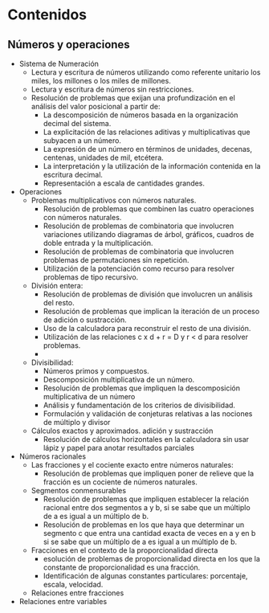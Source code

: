 # Contenidos
## Números y operaciones
- Sistema de Numeración
    - Lectura y escritura de números utilizando como referente unitario los miles, los millones o los miles de millones.
    - Lectura y escritura de números sin restricciones.
    - Resolución de problemas que exijan una profundización en el análisis del valor posicional a partir de:
        - La descomposición de números basada en la organización decimal del sistema.
        - La explicitación de las relaciones aditivas y multiplicativas que subyacen a un número.
        - La expresión de un número en términos de unidades, decenas, centenas, unidades de mil, etcétera.
        - La interpretación y la utilización de la información contenida en la escritura decimal.
        - Representación a escala de cantidades grandes.
- Operaciones
    - Problemas multiplicativos con números naturales.
        - Resolución de problemas que combinen las cuatro operaciones con números naturales.
        - Resolución de problemas de combinatoria que involucren variaciones utilizando diagramas de árbol, gráficos, cuadros de doble entrada y la multiplicación.
        - Resolución de problemas de combinatoria que involucren problemas de permutaciones sin repetición.
        - Utilización de la potenciación como recurso para resolver problemas de tipo recursivo.
    - División entera:
        - Resolución de problemas de división que involucren un análisis del resto.
        - Resolución de problemas que implican la iteración de un proceso de adición o sustracción.
        - Uso de la calculadora para reconstruir el resto de una división.
        - Utilización de las relaciones c x d + r = D y r < d para resolver problemas.
        - 
    - Divisibilidad:
        - Números primos y compuestos.
        - Descomposición multiplicativa de un número.
        - Resolución de problemas que impliquen la descomposición multiplicativa de un número
        - Análisis y fundamentación de los criterios de divisibilidad.
        - Formulación y validación de conjeturas relativas a las nociones de múltiplo y divisor
    - Cálculos exactos y aproximados. adición y sustracción
        - Resolución de cálculos horizontales en la calculadora sin usar lápiz y papel para anotar resultados parciales   
- Números racionales
    - Las fracciones y el cociente exacto entre números naturales:
        - Resolución de problemas que impliquen poner de relieve que la fracción es un cociente de números naturales.
    - Segmentos conmensurables
        - Resolución de problemas que impliquen establecer la relación racional entre dos segmentos a y b, si se sabe que un múltiplo de a es igual a un múltiplo de b. 
        - Resolución de problemas en los que haya que determinar un segmento c que entra una cantidad exacta de veces en a y en b si se sabe que un múltiplo de a es igual a un múltiplo de b.
    - Fracciones en el contexto de la proporcionalidad directa
        - esolución de problemas de proporcionalidad directa en los que la constante de proporcionalidad es una fracción.
        - Identificación de algunas constantes particulares: porcentaje, escala, velocidad.
    - Relaciones entre fracciones 
- Relaciones entre variables

